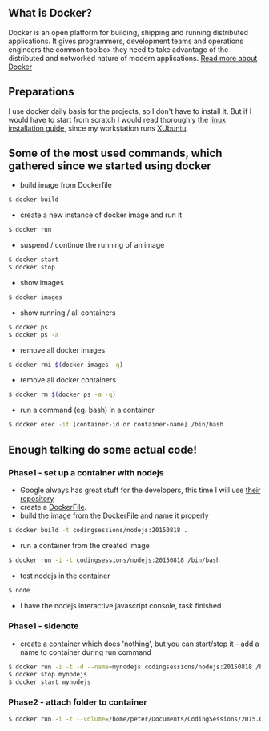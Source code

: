 ## What is Docker?
Docker is an open platform for building, shipping and running distributed applications. It gives programmers, development teams and operations engineers the common toolbox they need to take advantage of the distributed and networked nature of modern applications. [Read more about Docker](https://www.docker.com/)

## Preparations
I use docker daily basis for the projects, so I don't have to install it. But if I would have to start from scratch I would read thoroughly the [linux installation guide](http://docs.docker.com/linux/step_one/), since my workstation runs [XUbuntu](http://xubuntu.org/tour/).

## Some of the most used commands, which gathered since we started using docker
* build image from Dockerfile
```bash
$ docker build
```
* create a new instance of docker image and run it
```bash
$ docker run
```
* suspend / continue the running of an image 
```bash
$ docker start
$ docker stop
```
* show images
```bash
$ docker images
```
* show running / all containers 
```bash
$ docker ps
$ docker ps -a
```
* remove all docker images 
```bash
$ docker rmi $(docker images -q)
```
* remove all docker containers
```bash
$ docker rm $(docker ps -a -q)
```
* run a command (eg. bash) in a container 
```bash
$ docker exec -it [container-id or container-name] /bin/bash
```

## Enough talking do some actual code!

### Phase1 - set up a container with nodejs

* Google always has great stuff for the developers, this time I will use [their repository](https://hub.docker.com/r/google/nodejs/)
* create a [DockerFile](https://github.com/JarJarMP/CodingSessions/blob/master/2015.08.18/DockerFile).
* build the image from the [DockerFile](https://github.com/JarJarMP/CodingSessions/blob/master/2015.08.18/DockerFile) and name it properly
```bash
$ docker build -t codingsessions/nodejs:20150818 .
```
* run a container from the created image
```bash
$ docker run -i -t codingsessions/nodejs:20150818 /bin/bash
```
* test nodejs in the container 
```bash
$ node
```
* I have the nodejs interactive javascript console, task finished

### Phase1 - sidenote
* create a container which does 'nothing', but you can start/stop it - add a name to container during run command
```bash
$ docker run -i -t -d --name=mynodejs codingsessions/nodejs:20150818 /bin/bash
$ docker stop mynodejs
$ docker start mynodejs
```

### Phase2 - attach folder to container
```bash
$ docker run -i -t --volume=/home/peter/Documents/CodingSessions/2015.08.18/app_test:/app_test --name=mynodejs2 codingsessions/nodejs:20150818 /bin/bash
```
